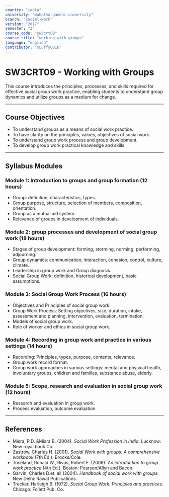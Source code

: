 ```yaml
---
country: "india"
university: "mahatma-gandhi-university"
branch: "social-work"
version: "2017"
semester: "3"
course_code: "sw3crt09"
course_title: "working-with-groups"
language: "english"
contributor: "@Luffy0016"
---
```

# SW3CRT09 - Working with Groups

This course introduces the principles, processes, and skills required for effective social group work practice, enabling students to understand group dynamics and utilize groups as a medium for change.

---
## Course Objectives

* To understand groups as a means of social work practice.
* To have clarity on the principles, values, objectives of social work.
* To understand group work process and group development.
* To develop group work practical knowledge and skills.

---
## Syllabus Modules

### Module 1: Introduction to groups and group formation (12 hours)
* Group: definition, characteristics, types.
* Group purpose, structure, selection of members, composition, orientation.
* Group as a mutual aid system.
* Relevance of groups in development of individuals.

### Module 2: group processes and development of social group work (18 hours)
* Stages of group development: forming, storming, norming, performing, adjourning.
* Group dynamics: communication, interaction, cohesion, control, culture, climate.
* Leadership in group work and Group diagnosis.
* Social Group Work: definition, historical development, basic assumptions.

### Module 3: Social Group Work Process (16 hours)
* Objectives and Principles of social group work.
* Group Work Process: Setting objectives, size, duration, intake, assessment and planning, intervention, evaluation, termination.
* Models of social group work.
* Role of worker and ethics in social group work.

### Module 4: Recording in group work and practice in various settings (14 hours)
* Recording: Principles, types, purpose, contents, relevance.
* Group work record format.
* Group work approaches in various settings: mental and physical health, involuntary groups, children and families, substance abuse, elderly.

### Module 5: Scope, research and evaluation in social group work (12 hours)
* Research and evaluation in group work.
* Process evaluation, outcome evaluation.

---
## References
* Misra, P.D. &Misra B. (2004). *Social Work Profession in India*. Lucknow: New royal book Co.
* Zastrow, Charles H. (2001). *Social Work with groups: A comprehensive workbook* (7th Ed.). Brooks/Cole.
* Toseland, Ronald W., Rivas, Robert F. (2009). *An introduction to group work practice* (4th Ed.). Boston: Pearson/Allyn and Bacon.
* Garvin, Charles D.et. all (2004). *Handbook of social work with groups*. New Delhi: Rawat Publications.
* Trecker, Harleigh B. (1972). *Social Group Work: Principles and practices*. Chicago: Follett Pub. Co.